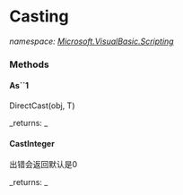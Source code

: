 ﻿
# Casting
_namespace: [Microsoft.VisualBasic.Scripting](N-Microsoft.VisualBasic.Scripting.md)_



### Methods

#### As``1
DirectCast(obj, T)

_returns: _
#### CastInteger
出错会返回默认是0

_returns: _



